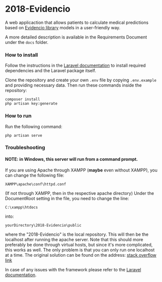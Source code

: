 # 2018-Evidencio

A web applicaction that allows patients to calculate medical predictions based on [Evidencio library](https://www.evidencio.com) models in a user-friendly way.

A more detailed description is available in the Requirements Document under the `docs` folder.




### How to install

Follow the instructions in the [Laravel documentation](https://laravel.com/docs/5.6/installation) to install required dependencies and the Laravel package itself.

Clone the repository and create your own `.env` file by copying `.env.example` and providing necessary data. Then run these commands inside the repository:

    composer install
    php artisan key:generate

### How to run

Run the following command:

    php artisan serve

### Troubleshooting


#### NOTE: in Windows, this server will run from a command prompt. 
If you are using Apache through XAMPP (**maybe** even without XAMPP), you can change the following file:

    XAMPP\apache\conf\httpd.conf
(If not through XAMPP, then in the respective apache directory) 
Under the DocumentRoot setting in the file, you need to change the line:

    C:\xampp\htdocs
    
into:

    yourDirectory\2018-Evidencio\public

where the "2018-Evidencio" is the local repository. This will then be the localhost after running the apache server. Note that this should more preferably be done through virtual hosts, but since it's more complicated, this works as well. The only problem is that you can only run one localhost at a time. The original solution can be found on the address:
[stack overflow link](https://stackoverflow.com/questions/1408/make-xampp-apache-serve-file-outside-of-htdocs/)


In case of any issues with the framework please refer to the [Laravel documentation](https://laravel.com/docs/5.6).
